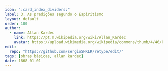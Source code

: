 ```yaml
---
icon: ":card_index_dividers:"
label: 3. As predições segundo o Espiritismo
layout: default
order: 100
author:
  - name: Allan Kardec
    link: https://pt.m.wikipedia.org/wiki/Allan_Kardec
    avatar: https://upload.wikimedia.org/wikipedia/commons/thumb/4/46/Photo_Kardec.jpg/182px-Photo_Kardec.jpg
edit:
  repo: "https://github.com/sergioSHKLR/retype/edit/"
tags: [obras básicas, allan kardec]
date: 1868-01-01
---
```



